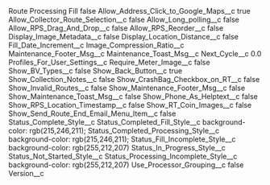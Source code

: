 <?xml version="1.0" encoding="UTF-8"?>
<CustomMetadata xmlns="http://soap.sforce.com/2006/04/metadata" xmlns:xsi="http://www.w3.org/2001/XMLSchema-instance" xmlns:xsd="http://www.w3.org/2001/XMLSchema">
    <label>Route Processing Fill</label>
    <protected>false</protected>
    <values>
        <field>Allow_Address_Click_to_Google_Maps__c</field>
        <value xsi:type="xsd:boolean">true</value>
    </values>
    <values>
        <field>Allow_Collector_Route_Selection__c</field>
        <value xsi:type="xsd:boolean">false</value>
    </values>
    <values>
        <field>Allow_Long_polling__c</field>
        <value xsi:type="xsd:boolean">false</value>
    </values>
    <values>
        <field>Allow_RPS_Drag_And_Drop__c</field>
        <value xsi:type="xsd:boolean">false</value>
    </values>
    <values>
        <field>Allow_RPS_Reorder__c</field>
        <value xsi:type="xsd:boolean">false</value>
    </values>
    <values>
        <field>Display_Image_Metadata__c</field>
        <value xsi:type="xsd:boolean">false</value>
    </values>
    <values>
        <field>Display_Location_Distance__c</field>
        <value xsi:type="xsd:boolean">false</value>
    </values>
    <values>
        <field>Fill_Date_Increment__c</field>
        <value xsi:nil="true"/>
    </values>
    <values>
        <field>Image_Compression_Ratio__c</field>
        <value xsi:nil="true"/>
    </values>
    <values>
        <field>Maintenance_Footer_Msg__c</field>
        <value xsi:nil="true"/>
    </values>
    <values>
        <field>Maintenance_Toast_Msg__c</field>
        <value xsi:nil="true"/>
    </values>
    <values>
        <field>Next_Cycle__c</field>
        <value xsi:type="xsd:double">0.0</value>
    </values>
    <values>
        <field>Profiles_For_User_Settings__c</field>
        <value xsi:nil="true"/>
    </values>
    <values>
        <field>Require_Meter_Image__c</field>
        <value xsi:type="xsd:boolean">false</value>
    </values>
    <values>
        <field>Show_BV_Types__c</field>
        <value xsi:type="xsd:boolean">false</value>
    </values>
    <values>
        <field>Show_Back_Button__c</field>
        <value xsi:type="xsd:boolean">true</value>
    </values>
    <values>
        <field>Show_Collection_Notes__c</field>
        <value xsi:type="xsd:boolean">false</value>
    </values>
    <values>
        <field>Show_CrashBag_Checkbox_on_RT__c</field>
        <value xsi:type="xsd:boolean">false</value>
    </values>
    <values>
        <field>Show_Invalid_Routes__c</field>
        <value xsi:type="xsd:boolean">false</value>
    </values>
    <values>
        <field>Show_Maintenance_Footer_Msg__c</field>
        <value xsi:type="xsd:boolean">false</value>
    </values>
    <values>
        <field>Show_Maintenance_Toast_Msg__c</field>
        <value xsi:type="xsd:boolean">false</value>
    </values>
    <values>
        <field>Show_Phone_As_Helptext__c</field>
        <value xsi:type="xsd:boolean">false</value>
    </values>
    <values>
        <field>Show_RPS_Location_Timestamp__c</field>
        <value xsi:type="xsd:boolean">false</value>
    </values>
    <values>
        <field>Show_RT_Coin_Images__c</field>
        <value xsi:type="xsd:boolean">false</value>
    </values>
    <values>
        <field>Show_Send_Route_End_Email_Menu_Item__c</field>
        <value xsi:type="xsd:boolean">false</value>
    </values>
    <values>
        <field>Status_Complete_Style__c</field>
        <value xsi:nil="true"/>
    </values>
    <values>
        <field>Status_Completed_Fill_Style__c</field>
        <value xsi:type="xsd:string">background-color: rgb(215,246,211);</value>
    </values>
    <values>
        <field>Status_Completed_Processing_Style__c</field>
        <value xsi:type="xsd:string">background-color: rgb(215,246,211);</value>
    </values>
    <values>
        <field>Status_Fill_Incomplete_Style__c</field>
        <value xsi:type="xsd:string">background-color: rgb(255,212,207)</value>
    </values>
    <values>
        <field>Status_In_Progress_Style__c</field>
        <value xsi:nil="true"/>
    </values>
    <values>
        <field>Status_Not_Started_Style__c</field>
        <value xsi:nil="true"/>
    </values>
    <values>
        <field>Status_Processing_Incomplete_Style__c</field>
        <value xsi:type="xsd:string">background-color: rgb(255,212,207)</value>
    </values>
    <values>
        <field>Use_Processor_Grouping__c</field>
        <value xsi:type="xsd:boolean">false</value>
    </values>
    <values>
        <field>Version__c</field>
        <value xsi:nil="true"/>
    </values>
</CustomMetadata>
